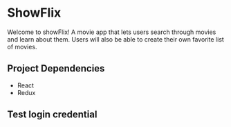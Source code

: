 # ShowFlix

Welcome to showFlix! A movie app that lets users search through movies and learn about them. Users will also be able to create their own favorite list of movies.



## Project Dependencies
- React
- Redux

## Test login credential
